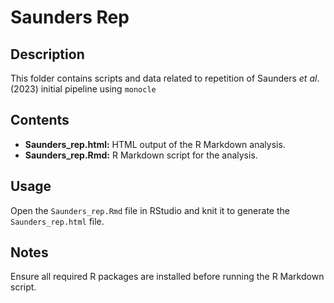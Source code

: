 # Saunders Rep

## Description

This folder contains scripts and data related to repetition of Saunders *et al*. (2023) initial pipeline using `monocle`

## Contents

- **Saunders_rep.html:** HTML output of the R Markdown analysis.
- **Saunders_rep.Rmd:** R Markdown script for the analysis.

## Usage

Open the `Saunders_rep.Rmd` file in RStudio and knit it to generate the `Saunders_rep.html` file.

## Notes

Ensure all required R packages are installed before running the R Markdown script.
